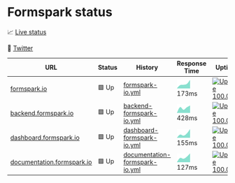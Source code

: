 # Formspark status

📈 [Live status](https://status.formspark.io)

📣 [Twitter](https://twitter.com/formsparkapp)

<!--start: status pages-->
<!-- This summary is generated by Upptime (https://github.com/upptime/upptime) -->
<!-- Do not edit this manually, your changes will be overwritten -->

| URL                                                              | Status | History                                                                                                                     | Response Time                                                                                   | Uptime                                                                                                                                                                                                                                          |
| ---------------------------------------------------------------- | ------ | --------------------------------------------------------------------------------------------------------------------------- | ----------------------------------------------------------------------------------------------- | ----------------------------------------------------------------------------------------------------------------------------------------------------------------------------------------------------------------------------------------------- |
| [formspark.io](https://formspark.io)                             | 🟩 Up  | [formspark-io.yml](https://github.com/formspark/status/commits/master/history/formspark-io.yml)                             | <img alt="Response time graph" src="./graphs/formspark-io.png" height="20"> 173ms               | [![Uptime 100.00%](https://img.shields.io/endpoint?url=https%3A%2F%2Fraw.githubusercontent.com%2Fformspark%2Fstatus%2Fmaster%2Fapi%2Fformspark-io%2Fuptime.json)](https://status.formspark.io/history/formspark-io)                             |
| [backend.formspark.io](https://backend.formspark.io)             | 🟩 Up  | [backend-formspark-io.yml](https://github.com/formspark/status/commits/master/history/backend-formspark-io.yml)             | <img alt="Response time graph" src="./graphs/backend-formspark-io.png" height="20"> 428ms       | [![Uptime 100.00%](https://img.shields.io/endpoint?url=https%3A%2F%2Fraw.githubusercontent.com%2Fformspark%2Fstatus%2Fmaster%2Fapi%2Fbackend-formspark-io%2Fuptime.json)](https://status.formspark.io/history/backend-formspark-io)             |
| [dashboard.formspark.io](https://dashboard.formspark.io)         | 🟩 Up  | [dashboard-formspark-io.yml](https://github.com/formspark/status/commits/master/history/dashboard-formspark-io.yml)         | <img alt="Response time graph" src="./graphs/dashboard-formspark-io.png" height="20"> 155ms     | [![Uptime 100.00%](https://img.shields.io/endpoint?url=https%3A%2F%2Fraw.githubusercontent.com%2Fformspark%2Fstatus%2Fmaster%2Fapi%2Fdashboard-formspark-io%2Fuptime.json)](https://status.formspark.io/history/dashboard-formspark-io)         |
| [documentation.formspark.io](https://documentation.formspark.io) | 🟩 Up  | [documentation-formspark-io.yml](https://github.com/formspark/status/commits/master/history/documentation-formspark-io.yml) | <img alt="Response time graph" src="./graphs/documentation-formspark-io.png" height="20"> 127ms | [![Uptime 100.00%](https://img.shields.io/endpoint?url=https%3A%2F%2Fraw.githubusercontent.com%2Fformspark%2Fstatus%2Fmaster%2Fapi%2Fdocumentation-formspark-io%2Fuptime.json)](https://status.formspark.io/history/documentation-formspark-io) |

<!--end: status pages-->
